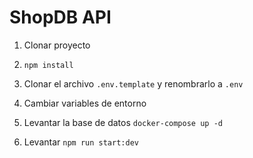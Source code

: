 # ShopDB API

1. Clonar proyecto

2. ```npm install```

3. Clonar el archivo ```.env.template``` y renombrarlo a ```.env```

4. Cambiar variables de entorno

5. Levantar la base de datos
```docker-compose up -d```

6. Levantar ```npm run start:dev```
